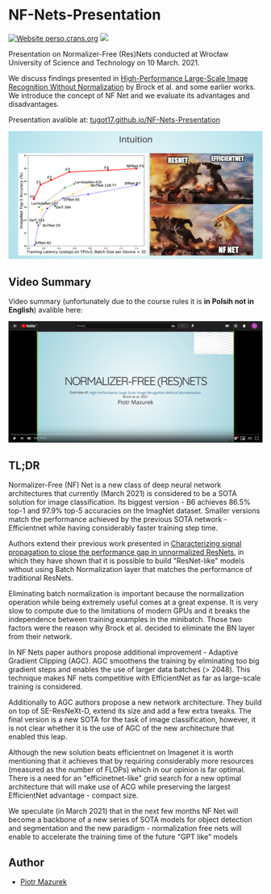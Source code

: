 # NF-Nets-Presentation


[![Website perso.crans.org](https://img.shields.io/website-up-down-green-red/http/perso.crans.org.svg)](https://tugot17.github.io/NF-Nets-Presentation/)
[![](https://images.microbadger.com/badges/license/nbrown/revealjs.svg)](LICENSE)

Presentation on Normalizer-Free (Res)Nets conducted at Wrocław University of Science and Technology on 10 March. 2021.

We discuss findings presented in [High-Performance Large-Scale Image Recognition Without Normalization](https://arxiv.org/pdf/2102.06171.pdf) by Brock et al. and some earlier works. We introduce the concept of NF Net and we evaluate its advantages and disadvantages. 

Presentation avalible at: [tugot17.github.io/NF-Nets-Presentation](https://tugot17.github.io/NF-Nets-Presentation/#/)

<img src="assets/intuition.png"/>

## Video Summary

Video summary (unfortunately due to the course rules it is **in Polsih not in English**) avalible here:  

[![Youtube video](assets/youtube.png)](https://youtu.be/BE1mVRKR-2k)



## TL;DR
Normalizer-Free (NF) Net is a new class of deep neural network architectures that currently (March 2021) is considered to be a SOTA solution for image classification. Its biggest version - B6 achieves 86.5% top-1 and 97.9% top-5 accuracies on the ImagNet dataset. Smaller versions match the performance achieved by the previous SOTA network - Efficientnet while having considerably faster training step time. 

Authors extend their previous work presented in [Characterizing signal propagation to close the performance gap in unnormalized ResNets](https://arxiv.org/abs/2101.08692), in which they have shown that it is possible to build "ResNet-like" models without using Batch Normalization layer that matches the performance of traditional ResNets. 

Eliminating batch normalization is important because the normalization operation while being extremely useful comes at a great expense. It is very slow to compute due to the limitations of modern GPUs and it breaks the independence between training examples in the minibatch. Those two factors were the reason why Brock et al. decided to eliminate the BN layer from their network. 

In NF Nets paper authors propose additional improvement - Adaptive Gradient Clipping (AGC). AGC smoothens the training by eliminating too big gradient steps and enables the use of larger data batches (> 2048). This technique makes NF nets competitive with EfficientNet as far as large-scale training is considered.

Additionally to AGC authors propose a new network architecture. They build on top of SE-ResNeXt-D, extend its size and add a few extra tweaks. The final version is a new SOTA for the task of image classification, however, it is not clear whether it is the use of AGC of the new architecture that enabled this leap. 

Although the new solution beats efficientnet on Imagenet it is worth mentioning that it achieves that by requiring considerably more resources (measured as the number of FLOPs) which in our opinion is far optimal. There is a need for an "efficinetnet-like" grid search for a new optimal architecture that will make use of ACG while preserving the largest EfficientNet advantage - compact size. 

We speculate (in March 2021) that in the next few months NF Net will become a backbone of a new series of SOTA models for object detection and segmentation and the new paradigm  - normalization free nets will enable to accelerate the training time  of the future "GPT like" models 



## Author

- [Piotr Mazurek](https://github.com/tugot17)
